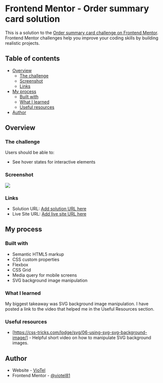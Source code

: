 # Frontend Mentor - Order summary card solution

This is a solution to the [Order summary card challenge on Frontend Mentor](https://www.frontendmentor.io/challenges/order-summary-component-QlPmajDUj). Frontend Mentor challenges help you improve your coding skills by building realistic projects. 

## Table of contents

- [Overview](#overview)
  - [The challenge](#the-challenge)
  - [Screenshot](#screenshot)
  - [Links](#links)
- [My process](#my-process)
  - [Built with](#built-with)
  - [What I learned](#what-i-learned)
  - [Useful resources](#useful-resources)
- [Author](#author)

## Overview

### The challenge

Users should be able to:

- See hover states for interactive elements

### Screenshot

![](../images/screenshot.PNG)

### Links

- Solution URL: [Add solution URL here](https://github.com/viotel81/Order-Summary-Card.git)
- Live Site URL: [Add live site URL here](https://viotel81.github.io/Order-Summary-Card/)

## My process

### Built with

- Semantic HTML5 markup
- CSS custom properties
- Flexbox
- CSS Grid
- Media query for mobile screens
- SVG background image manipulation


### What I learned

My biggest takeaway was SVG background image manipulation. I have posted a link to the video that helped me in the Useful Resources section.

### Useful resources

- [https://css-tricks.com/lodge/svg/06-using-svg-svg-background-image/] - Helpful short video on how to manipulate SVG background images.

## Author

- Website - [VioTel](https://github.com/viotel81)
- Frontend Mentor - [@viotel81](https://www.frontendmentor.io/profile/viotel81)

